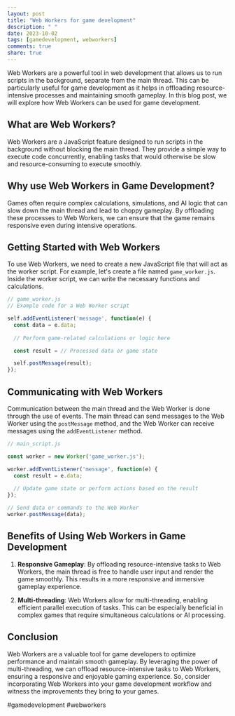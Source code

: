 ```yaml
---
layout: post
title: "Web Workers for game development"
description: " "
date: 2023-10-02
tags: [gamedevelopment, webworkers]
comments: true
share: true
---
```


Web Workers are a powerful tool in web development that allows us to run scripts in the background, separate from the main thread. This can be particularly useful for game development as it helps in offloading resource-intensive processes and maintaining smooth gameplay. In this blog post, we will explore how Web Workers can be used for game development.

## What are Web Workers?

Web Workers are a JavaScript feature designed to run scripts in the background without blocking the main thread. They provide a simple way to execute code concurrently, enabling tasks that would otherwise be slow and resource-consuming to execute smoothly.

## Why use Web Workers in Game Development?

Games often require complex calculations, simulations, and AI logic that can slow down the main thread and lead to choppy gameplay. By offloading these processes to Web Workers, we can ensure that the game remains responsive even during intensive operations.

## Getting Started with Web Workers

To use Web Workers, we need to create a new JavaScript file that will act as the worker script. For example, let's create a file named `game_worker.js`. Inside the worker script, we can write the necessary functions and calculations. 

```javascript
// game_worker.js
// Example code for a Web Worker script

self.addEventListener('message', function(e) {
  const data = e.data;
  
  // Perform game-related calculations or logic here

  const result = // Processed data or game state

  self.postMessage(result);
});
```

## Communicating with Web Workers

Communication between the main thread and the Web Worker is done through the use of events. The main thread can send messages to the Web Worker using the `postMessage` method, and the Web Worker can receive messages using the `addEventListener` method.

```javascript
// main_script.js

const worker = new Worker('game_worker.js');

worker.addEventListener('message', function(e) {
  const result = e.data;
  
  // Update game state or perform actions based on the result
});

// Send data or commands to the Web Worker
worker.postMessage(data);
```

## Benefits of Using Web Workers in Game Development

1. **Responsive Gameplay**: By offloading resource-intensive tasks to Web Workers, the main thread is free to handle user input and render the game smoothly. This results in a more responsive and immersive gameplay experience.

2. **Multi-threading**: Web Workers allow for multi-threading, enabling efficient parallel execution of tasks. This can be especially beneficial in complex games that require simultaneous calculations or AI processing.

## Conclusion

Web Workers are a valuable tool for game developers to optimize performance and maintain smooth gameplay. By leveraging the power of multi-threading, we can offload resource-intensive tasks to Web Workers, ensuring a responsive and enjoyable gaming experience. So, consider incorporating Web Workers into your game development workflow and witness the improvements they bring to your games.

#gamedevelopment #webworkers